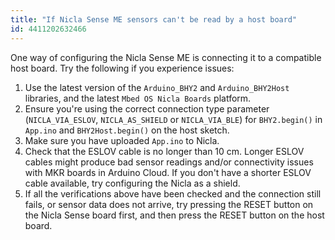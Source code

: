 ```yaml
---
title: "If Nicla Sense ME sensors can't be read by a host board"
id: 4411202632466
---
```


One way of configuring the Nicla Sense ME is connecting it to a compatible host board. Try the following if you experience issues:

1. Use the latest version of the `Arduino_BHY2` and `Arduino_BHY2Host` libraries, and the latest `Mbed OS Nicla Boards` platform.
2. Ensure you're using the correct connection type parameter (`NICLA_VIA_ESLOV`, `NICLA_AS_SHIELD` or `NICLA_VIA_BLE`) for `BHY2.begin()` in `App.ino` and `BHY2Host.begin()` on the host sketch.
3. Make sure you have uploaded `App.ino` to Nicla.
4. Check that the ESLOV cable is no longer than 10 cm. Longer ESLOV cables might produce bad sensor readings and/or connectivity issues with MKR boards in Arduino Cloud. If you don't have a shorter ESLOV cable available, try configuring the Nicla as a shield.
5. If all the verifications above have been checked and the connection still fails, or sensor data does not arrive, try pressing the RESET button on the Nicla Sense board first, and then press the RESET button on the host board.
